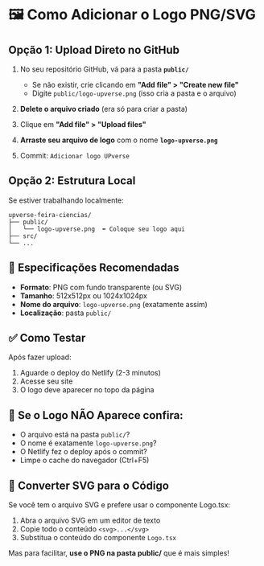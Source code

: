 # 🖼️ Como Adicionar o Logo PNG/SVG

## Opção 1: Upload Direto no GitHub

1. No seu repositório GitHub, vá para a pasta **`public/`**
   - Se não existir, crie clicando em **"Add file" > "Create new file"**
   - Digite `public/logo-upverse.png` (isso cria a pasta e o arquivo)

2. **Delete o arquivo criado** (era só para criar a pasta)

3. Clique em **"Add file" > "Upload files"**

4. **Arraste seu arquivo de logo** com o nome **`logo-upverse.png`**

5. Commit: `Adicionar logo UPverse`

## Opção 2: Estrutura Local

Se estiver trabalhando localmente:

```
upverse-feira-ciencias/
├── public/
│   └── logo-upverse.png  ⬅️ Coloque seu logo aqui
├── src/
└── ...
```

## 📐 Especificações Recomendadas

- **Formato**: PNG com fundo transparente (ou SVG)
- **Tamanho**: 512x512px ou 1024x1024px
- **Nome do arquivo**: `logo-upverse.png` (exatamente assim)
- **Localização**: pasta `public/`

## ✅ Como Testar

Após fazer upload:

1. Aguarde o deploy do Netlify (2-3 minutos)
2. Acesse seu site
3. O logo deve aparecer no topo da página

## 🔄 Se o Logo NÃO Aparece confira:

- O arquivo está na pasta `public/`?
- O nome é exatamente `logo-upverse.png`?
- O Netlify fez o deploy após o commit?
- Limpe o cache do navegador (Ctrl+F5)

## 🎨 Converter SVG para o Código

Se você tem o arquivo SVG e prefere usar o componente Logo.tsx:

1. Abra o arquivo SVG em um editor de texto
2. Copie todo o conteúdo `<svg>...</svg>`
3. Substitua o conteúdo do componente `Logo.tsx`

Mas para facilitar, **use o PNG na pasta public/** que é mais simples!